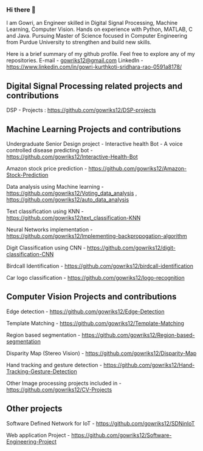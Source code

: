 ### Hi there 👋

<!--
**gowriks12/gowriks12** is a ✨ _special_ ✨ repository because its `README.md` (this file) appears on your GitHub profile.

Here are some ideas to get you started:

- 🔭 I’m currently working on ...
- 🌱 I’m currently learning ...
- 👯 I’m looking to collaborate on ...
- 🤔 I’m looking for help with ...
- 💬 Ask me about ...
- 📫 How to reach me: ...
- 😄 Pronouns: ...
- ⚡ Fun fact: ...
-->

I am Gowri, an Engineer skilled in Digital Signal Processing, Machine Learning, Computer Vision. Hands on experience with Python, MATLAB, C and Java. Pursuing Master of Science focused in Computer Engineering from Purdue University to strengthen and build new skills.

Here is a brief summary of my github profile. Feel free to explore any of my repositories. 
E-mail - gowriks12@gmail.com
LinkedIn - https://www.linkedin.com/in/gowri-kurthkoti-sridhara-rao-0591a8178/

## Digital Signal Processing related projects and contributions
DSP - Projects : https://github.com/gowriks12/DSP-projects

## Machine Learning Projects and contributions
Undergraduate Senior Design project - Interactive health Bot - A voice controlled disease predicting bot - https://github.com/gowriks12/Interactive-Health-Bot

Amazon stock price prediction - https://github.com/gowriks12/Amazon-Stock-Prediction

Data analysis using Machine learning - https://github.com/gowriks12/Voting_data_analysis , https://github.com/gowriks12/auto_data_analysis

Text classification using KNN - https://github.com/gowriks12/text_classification-KNN

Neural Networks implementation - https://github.com/gowriks12/Implementing-backpropogation-algorithm 

Digit Classification using CNN - https://github.com/gowriks12/digit-classification-CNN

Birdcall Identification - https://github.com/gowriks12/birdcall-identification 

Car logo classification - https://github.com/gowriks12/logo-recognition

## Computer Vision Projects and contributions
Edge detection - https://github.com/gowriks12/Edge-Detection

Template Matching - https://github.com/gowriks12/Template-Matching

Region based segmentation - https://github.com/gowriks12/Region-based-segmentation

Disparity Map (Stereo Vision) - https://github.com/gowriks12/Disparity-Map 

Hand tracking and gesture detection - https://github.com/gowriks12/Hand-Tracking-Gesture-Detection

Other Image processing projects included in - https://github.com/gowriks12/CV-Projects

## Other projects
Software Defined Network for IoT - https://github.com/gowriks12/SDNinIoT

Web application Project - https://github.com/gowriks12/Software-Engineering-Project
